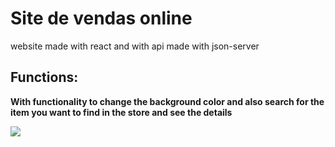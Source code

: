 <h1>Site de vendas online</h1>
<p>website made with react and with api made with json-server</p>
<h2>Functions:</h2>
<p><b>With functionality to change the background color and also search for the item you want to find in the store and see the details</b></p>
<img src="https://user-images.githubusercontent.com/115045547/232521344-66a03515-4f82-4ae9-a198-63f61e9de7de.png">
